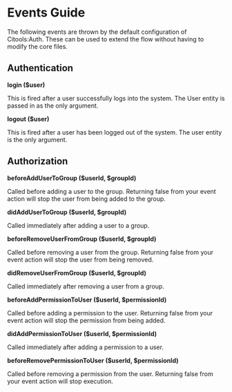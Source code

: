# Events Guide

The following events are thrown by the default configuration of Citools:Auth. These can be used to extend the
flow without having to modify the core files. 

## Authentication

**login ($user)**

This is fired after a user successfully logs into the system. The User entity is passed in as the only argument.

**logout ($user)**

This is fired after a user has been logged out of the system. The user entity is the only argument.


## Authorization

**beforeAddUserToGroup ($userId, $groupId)**

Called before adding a user to the group. Returning false from your event action will stop the user from
being added to the group. 

**didAddUserToGroup ($userId, $groupId)**

Called immediately after adding a user to a group. 

**beforeRemoveUserFromGroup ($userId, $groupId)**

Called before removing a user from the group. Returning false from your event action will stop the user from
being removed.

**didRemoveUserFromGroup ($userId, $groupId)**

Called immediately after removing a user from a group. 

**beforeAddPermissionToUser ($userId, $permissionId)**

Called before adding a permission to the user. Returning false from your event action will stop the permission from
being added.

**didAddPermissionToUser ($userId, $permissionId)**

Called immediately after adding a permission to a user.

**beforeRemovePermissionToUser ($userId, $permissionId)**

Called before removing a permission from the user. Returning false from your event action will stop execution.


